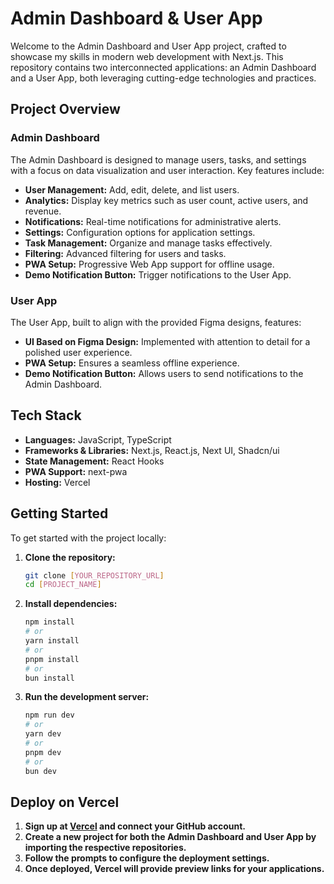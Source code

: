 # Admin Dashboard & User App

Welcome to the Admin Dashboard and User App project, crafted to showcase my skills in modern web development with Next.js. This repository contains two interconnected applications: an Admin Dashboard and a User App, both leveraging cutting-edge technologies and practices.

## Project Overview

### Admin Dashboard

The Admin Dashboard is designed to manage users, tasks, and settings with a focus on data visualization and user interaction. Key features include:
- **User Management:** Add, edit, delete, and list users.
- **Analytics:** Display key metrics such as user count, active users, and revenue.
- **Notifications:** Real-time notifications for administrative alerts.
- **Settings:** Configuration options for application settings.
- **Task Management:** Organize and manage tasks effectively.
- **Filtering:** Advanced filtering for users and tasks.
- **PWA Setup:** Progressive Web App support for offline usage.
- **Demo Notification Button:** Trigger notifications to the User App.

### User App

The User App, built to align with the provided Figma designs, features:
- **UI Based on Figma Design:** Implemented with attention to detail for a polished user experience.
- **PWA Setup:** Ensures a seamless offline experience.
- **Demo Notification Button:** Allows users to send notifications to the Admin Dashboard.

## Tech Stack

- **Languages:** JavaScript, TypeScript
- **Frameworks & Libraries:** Next.js, React.js, Next UI, Shadcn/ui
- **State Management:** React Hooks
- **PWA Support:** next-pwa
- **Hosting:** Vercel

## Getting Started

To get started with the project locally:

1. **Clone the repository:**

    ```bash
    git clone [YOUR_REPOSITORY_URL]
    cd [PROJECT_NAME]
    ```

2. **Install dependencies:**

    ```bash
    npm install
    # or
    yarn install
    # or
    pnpm install
    # or
    bun install
    ```

3. **Run the development server:**

    ```bash
    npm run dev
    # or
    yarn dev
    # or
    pnpm dev
    # or
    bun dev
    ```

## Deploy on Vercel

1. **Sign up at [Vercel](https://vercel.com) and connect your GitHub account.**
2. **Create a new project for both the Admin Dashboard and User App by importing the respective repositories.**
3. **Follow the prompts to configure the deployment settings.**
4. **Once deployed, Vercel will provide preview links for your applications.**

